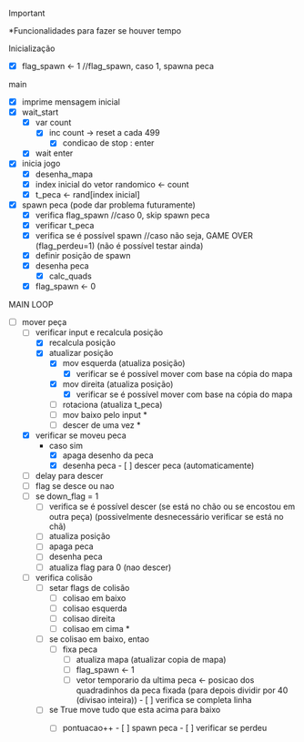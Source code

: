 
> [!IMPORTANT]
*Funcionalidades para fazer se houver tempo

Inicialização
- [x] flag_spawn <- 1 //flag_spawn, caso 1, spawna peca

main
- [x] imprime mensagem inicial 
- [x] wait_start
	- [x] var count 
		- [x] inc count -> reset a cada 499 
			- [x] condicao de stop : enter
	- [x] wait enter
- [x] inicia jogo
	- [x] desenha_mapa
	- [x] index inicial do vetor randomico <- count
	- [x] t_peca <- rand[index inicial]
- [x] spawn peca  (pode dar problema futuramente)
	- [x] verifica flag_spawn //caso 0, skip spawn peca
	- [x] verificar t_peca
	- [x] verifica se é possível spawn //caso não seja, GAME OVER (flag_perdeu=1) (não é possível testar ainda)
	- [x] definir posição de spawn
	- [x] desenha peca
		- [x] calc_quads
	- [x] flag_spawn <- 0

MAIN LOOP
   - [ ] mover peça
		- [ ] verificar input e recalcula posição
			- [x] recalcula posição
			- [x] atualizar posição
				- [x] mov esquerda (atualiza posição)
					- [x] verificar se é possível mover com base na cópia do mapa
				- [x] mov direita (atualiza posição)
					- [x] verificar se é possível mover com base na cópia do mapa
				- [ ] rotaciona (atualiza t_peca)
				- [ ] mov baixo pelo input *
				- [ ] descer de uma vez *
		- [x] verificar se moveu peca
			- caso sim	
				- [x] apaga desenho da peca
				- [x] desenha peca
	- [ ] descer peca (automaticamente)
		- [ ] delay para descer
		- [ ] flag se desce ou nao
		- [ ] se down_flag = 1
			- [ ] verifica se é possível descer (se está no chão ou se encostou em outra peça) (possivelmente desnecessário verificar se está no chã)
			- [ ] atualiza posição
			- [ ] apaga peca
			- [ ] desenha peca
			- [ ] atualiza flag para 0 (nao descer)
			
      - [ ] verifica colisão
		- [ ] setar flags de colisão
			- [ ] colisao em baixo
			- [ ] colisao esquerda
			- [ ] colisao direita
			- [ ] colisao em cima *
		- [ ] se colisao em baixo, entao
			- [ ] fixa peca
				- [ ] atualiza mapa (atualizar copia de mapa)
				- [ ] flag_spawn <- 1
				- [ ] vetor temporario da ultima peca <- posicao dos quadradinhos da peca fixada (para depois dividir por 40 (divisao inteira))
	- [ ] verifica se completa linha
		- [ ] se True move tudo que esta acima para baixo
			- [ ] pontuacao++
	- [ ] spawn peca
	- [ ] verificar se perdeu


